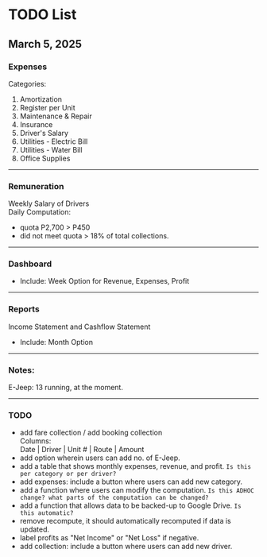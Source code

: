 # TODO List

## March 5, 2025

### Expenses

Categories:

1. Amortization
2. Register per Unit
3. Maintenance & Repair
4. Insurance
5. Driver's Salary
6. Utilities - Electric Bill
7. Utilities - Water Bill
8. Office Supplies

---

### Remuneration

Weekly Salary of Drivers  
Daily Computation:

- quota P2,700 > P450
- did not meet quota > 18% of total collections.

---

### Dashboard

- Include: Week Option for Revenue, Expenses, Profit

---

### Reports

Income Statement and Cashflow Statement

- Include: Month Option

---

### Notes:

E-Jeep: 13 running, at the moment.

---

### TODO

- add fare collection / add booking collection  
  Columns:  
  Date | Driver | Unit # | Route | Amount
- add option wherein users can add no. of E-Jeep.
- add a table that shows monthly expenses, revenue, and profit. `Is this per category or per driver?`
- add expenses: include a button where users can add new category.
- add a function where users can modify the computation. `Is this ADHOC change? what parts of the computation can be changed?`
- add a function that allows data to be backed-up to Google Drive. `Is this automatic?`
- remove recompute, it should automatically recomputed if data is updated.
- label profits as "Net Income" or "Net Loss" if negative.
- add collection: include a button where users can add new driver.
